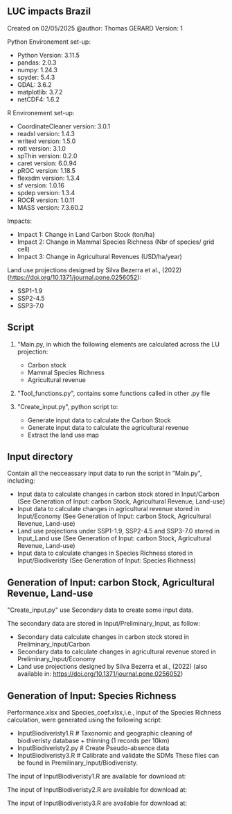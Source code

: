 LUC impacts Brazil
-------------------------------------------------- 
Created on 02/05/2025
@author: Thomas GERARD
Version: 1

Python Environement set-up:
- Python Version: 3.11.5
- pandas: 2.0.3
- numpy: 1.24.3
- spyder: 5.4.3
- GDAL: 3.6.2
- matplotlib: 3.7.2
- netCDF4: 1.6.2

R Environement set-up:
- CoordinateCleaner version: 3.0.1 
- readxl version: 1.4.3 
- writexl version: 1.5.0 
- rotl version: 3.1.0 
- spThin version: 0.2.0
- caret version: 6.0.94 
- pROC version: 1.18.5 
- flexsdm version: 1.3.4 
- sf version: 1.0.16 
- spdep version: 1.3.4 
- ROCR version: 1.0.11 
- MASS version: 7.3.60.2 

Impacts: 
 - Impact 1: Change in Land Carbon Stock (ton/ha)
 - Impact 2: Change in Mammal Species Richness (Nbr of species/ grid cell)
 - Impact 3: Change in Agricultural Revenues (USD/ha/year)

Land use projections designed by Silva Bezerra et al., (2022)(https://doi.org/10.1371/journal.pone.0256052):
 - SSP1-1.9
 - SSP2-4.5
 - SSP3-7.0



Script
-------------------------------------------------- 

1) "Main.py, in which the following elements are calculated across the LU projection:
    -  Carbon stock
    -  Mammal Species Richness
    -  Agricultural revenue
    
2) "Tool_functions.py", contains some functions called in other .py file

3) "Create_input.py", python script to:
   - Generate input data to calculate the Carbon Stock
   - Generate input data to calculate the agricultural revenue
   - Extract the land use map


Input directory
------------------------------------------------------------------ 
Contain all the necceassary input data to run the script in "Main.py", including: 

- Input data to calculate changes in carbon stock stored in Input/Carbon (See Generation of Input: carbon Stock, Agricultural Revenue, Land-use)
- Input data to calculate changes in agricultural revenue stored in Input/Economy (See Generation of Input: carbon Stock, Agricultural Revenue, Land-use)
- Land use projections under SSP1-1.9, SSP2-4.5 and SSP3-7.0 stored in Input_Land use (See Generation of Input: carbon Stock, Agricultural Revenue, Land-use)
- Input data to calculate changes in Species Richness stored in Input/Biodiveristy (See Generation of Input: Species Richness)


Generation of Input: carbon Stock, Agricultural Revenue, Land-use
------------------------------------------------------------------ 
"Create_input.py" use Secondary data to create some input data.

The secondary data are stored in Input/Preliminary_Input, as follow:
- Secondary data calculate changes in carbon stock stored in Preliminary_Input/Carbon
- Secondary data to calculate changes in agricultural revenue stored in Preliminary_Input/Economy
- Land use projections designed by Silva Bezerra et al., (2022) (also available in: https://doi.org/10.1371/journal.pone.0256052)


Generation of Input: Species Richness
------------------------------------------------------------------ 
Performance.xlsx and Species_coef.xlsx,i.e., input of the Species Richness calculation, were generated using the following script: 
- InputBiodiveristy1.R             # Taxonomic and geographic cleaning of biodiveristy database + thinning (1 records per 10km)
- InputBiodiveristy2.py            # Create Pseudo-absence data
- InputBiodiveristy3.R             # Calibrate and validate the SDMs
These files can be found in Premilinary_Input/Biodiveristy.

The input of InputBiodiveristy1.R  are available for download at: 

The input of InputBiodiveristy2.R  are available for download at:

The input of InputBiodiveristy3.R  are available for download at:









